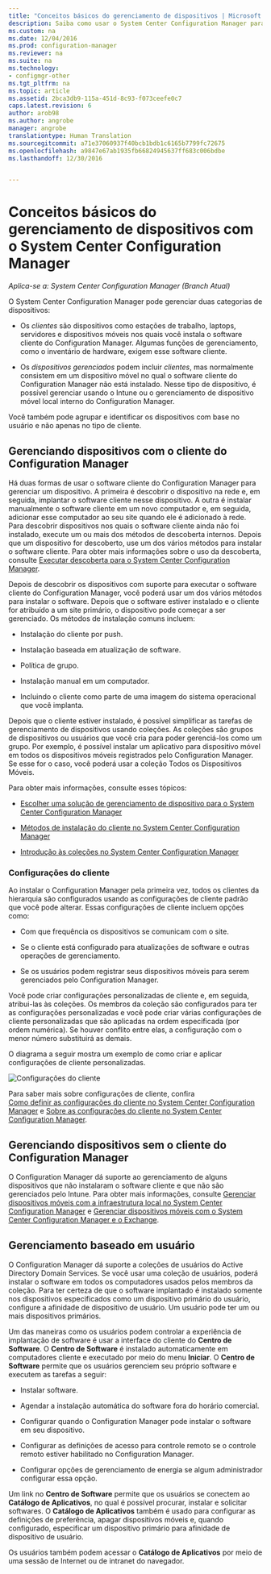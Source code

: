 ```yaml
---
title: "Conceitos básicos do gerenciamento de dispositivos | Microsoft Docs"
description: Saiba como usar o System Center Configuration Manager para gerenciar dispositivos.
ms.custom: na
ms.date: 12/04/2016
ms.prod: configuration-manager
ms.reviewer: na
ms.suite: na
ms.technology:
- configmgr-other
ms.tgt_pltfrm: na
ms.topic: article
ms.assetid: 2bca3db9-115a-451d-8c93-f073ceefe0c7
caps.latest.revision: 6
author: arob98
ms.author: angrobe
manager: angrobe
translationtype: Human Translation
ms.sourcegitcommit: a71e37060937f40bcb1bdb1c6165b7799fc72675
ms.openlocfilehash: a9847e67ab1935fb66824945637ff683c006bdbe
ms.lasthandoff: 12/30/2016


---
```

# <a name="fundamentals-of-managing-devices-with-system-center-configuration-manager"></a>Conceitos básicos do gerenciamento de dispositivos com o System Center Configuration Manager

*Aplica-se a: System Center Configuration Manager (Branch Atual)*

O System Center Configuration Manager pode gerenciar duas categorias de dispositivos:

-   Os *clientes* são dispositivos como estações de trabalho, laptops, servidores e dispositivos móveis nos quais você instala o software cliente do Configuration Manager. Algumas funções de gerenciamento, como o inventário de hardware, exigem esse software cliente.  

-   Os *dispositivos gerenciados* podem incluir *clientes*, mas normalmente consistem em um dispositivo móvel no qual o software cliente do Configuration Manager não está instalado. Nesse tipo de dispositivo, é possível gerenciar usando o Intune ou o gerenciamento de dispositivo móvel local interno do Configuration Manager.

Você também pode agrupar e identificar os dispositivos com base no usuário e não apenas no tipo de cliente.

## <a name="managing-devices-with-the-configuration-manager-client"></a>Gerenciando dispositivos com o cliente do Configuration Manager

Há duas formas de usar o software cliente do Configuration Manager para gerenciar um dispositivo. A primeira é descobrir o dispositivo na rede e, em seguida, implantar o software cliente nesse dispositivo. A outra é instalar manualmente o software cliente em um novo computador e, em seguida, adicionar esse computador ao seu site quando ele é adicionado à rede. Para descobrir dispositivos nos quais o software cliente ainda não foi instalado, execute um ou mais dos métodos de descoberta internos. Depois que um dispositivo for descoberto, use um dos vários métodos para instalar o software cliente. Para obter mais informações sobre o uso da descoberta, consulte [Executar descoberta para o System Center Configuration Manager](../../core/servers/deploy/configure/run-discovery.md).  

 Depois de descobrir os dispositivos com suporte para executar o software cliente do Configuration Manager, você poderá usar um dos vários métodos para instalar o software. Depois que o software estiver instalado e o cliente for atribuído a um site primário, o dispositivo pode começar a ser gerenciado.  Os métodos de instalação comuns incluem:

 - Instalação do cliente por push.

 - Instalação baseada em atualização de software.

 - Política de grupo.

 - Instalação manual em um computador.
 - Incluindo o cliente como parte de uma imagem do sistema operacional que você implanta.  


 Depois que o cliente estiver instalado, é possível simplificar as tarefas de gerenciamento de dispositivos usando coleções. As coleções são grupos de dispositivos ou usuários que você cria para poder gerenciá-los como um grupo. Por exemplo, é possível instalar um aplicativo para dispositivo móvel em todos os dispositivos móveis registrados pelo Configuration Manager. Se esse for o caso, você poderá usar a coleção Todos os Dispositivos Móveis.  

 Para obter mais informações, consulte esses tópicos:  

-   [Escolher uma solução de gerenciamento de dispositivo para o System Center Configuration Manager](../../core/plan-design/choose-a-device-management-solution.md)  

-   [Métodos de instalação do cliente no System Center Configuration Manager](../../core/clients/deploy/plan/client-installation-methods.md)  

-   [Introdução às coleções no System Center Configuration Manager](../../core/clients/manage/collections/introduction-to-collections.md)  

### <a name="client-settings"></a>Configurações do cliente  
 Ao instalar o Configuration Manager pela primeira vez, todos os clientes da hierarquia são configurados usando as configurações de cliente padrão que você pode alterar. Essas configurações de cliente incluem opções como:

 -  Com que frequência os dispositivos se comunicam com o site.

 -  Se o cliente está configurado para atualizações de software e outras operações de gerenciamento.

 -  Se os usuários podem registrar seus dispositivos móveis para serem gerenciados pelo Configuration Manager.  

Você pode criar configurações personalizadas de cliente e, em seguida, atribui-las às coleções.  Os membros da coleção são configurados para ter as configurações personalizadas e você pode criar várias configurações de cliente personalizadas que são aplicadas na ordem especificada (por ordem numérica).  Se houver conflito entre elas, a configuração com o menor número substituirá as demais.  

O diagrama a seguir mostra um exemplo de como criar e aplicar configurações de cliente personalizadas.  

 ![Configurações do cliente](media/ClientSettings.gif)  

 Para saber mais sobre configurações de cliente, confira  
                [Como definir as configurações do cliente no System Center Configuration Manager](../../core/clients/deploy/configure-client-settings.md) e [Sobre as configurações do cliente no System Center Configuration Manager](../../core/clients/deploy/about-client-settings.md).

## <a name="managing-devices-without-the-configuration-manager-client"></a>Gerenciando dispositivos sem o cliente do Configuration Manager  
 O Configuration Manager dá suporte ao gerenciamento de alguns dispositivos que não instalaram o software cliente e que não são gerenciados pelo Intune. Para obter mais informações, consulte [Gerenciar dispositivos móveis com a infraestrutura local no System Center Configuration Manager](../../mdm/understand/manage-mobile-devices-with-on-premises-infrastructure.md) e [Gerenciar dispositivos móveis com o System Center Configuration Manager e o Exchange](../../mdm/deploy-use/manage-mobile-devices-with-exchange-activesync.md).  

## <a name="user-based-management"></a>Gerenciamento baseado em usuário  
 O Configuration Manager dá suporte a coleções de usuários do Active Directory Domain Services. Se você usar uma coleção de usuários, poderá instalar o software em todos os computadores usados pelos membros da coleção. Para ter certeza de que o software implantado é instalado somente nos dispositivos especificados como um dispositivo primário do usuário, configure a afinidade de dispositivo de usuário. Um usuário pode ter um ou mais dispositivos primários.  

 Um das maneiras como os usuários podem controlar a experiência de implantação de software é usar a interface do cliente do **Centro de Software**. O **Centro de Software** é instalado automaticamente em computadores cliente e executado por meio do menu **Iniciar**. O **Centro de Software** permite que os usuários gerenciem seu próprio software e executem as tarefas a seguir:  

-   Instalar software.  

-   Agendar a instalação automática do software fora do horário comercial.  

-   Configurar quando o Configuration Manager pode instalar o software em seu dispositivo.  

-   Configurar as definições de acesso para controle remoto se o controle remoto estiver habilitado no Configuration Manager.  

-   Configurar opções de gerenciamento de energia se algum administrador configurar essa opção.  


 Um link no **Centro de Software** permite que os usuários se conectem ao **Catálogo de Aplicativos**, no qual é possível procurar, instalar e solicitar softwares. O **Catálogo de Aplicativos** também é usado para configurar as definições de preferência, apagar dispositivos móveis e, quando configurado, especificar um dispositivo primário para afinidade de dispositivo de usuário.   

 Os usuários também podem acessar o **Catálogo de Aplicativos** por meio de uma sessão de Internet ou de intranet do navegador.  

